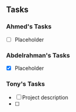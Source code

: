 ## Tasks

### Ahmed's Tasks

- [ ] Placeholder

### Abdelrahman's Tasks

- [x] Placeholder

### Tony's Tasks

- [ ] Project description
- [ ] 
